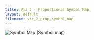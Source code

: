 ```yaml
---
title: Viz 2 - Proportional Symbol Map
layout: default
filename: viz_2_prop_symbol_map
--- 
```

<html>
  <div style="min-height:638px" id="datawrapper-vis-uVx0s"><script type="text/javascript" defer src="https://datawrapper.dwcdn.net/uVx0s/embed.js" charset="utf-8" data-target="#datawrapper-vis-uVx0s"></script><noscript><img src="https://datawrapper.dwcdn.net/uVx0s/full.png" alt="Symbol Map (Symbol map)" /></noscript></div>
</html>
